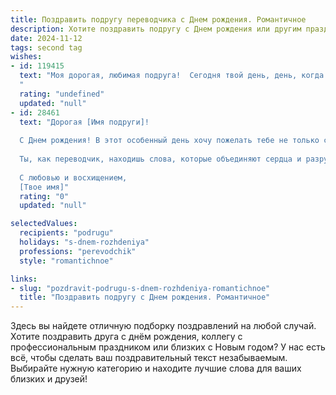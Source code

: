 ```yaml
---
title: Поздравить подругу переводчика c Днем рождения. Романтичное
description: Хотите поздравить подругу c Днем рождения или другим праздником? Наш ИИ создаст незабываемое поздравление, а вы обязательно выделитесь среди других.  
date: 2024-11-12
tags: second tag
wishes:
- id: 119415
  text: "Моя дорогая, любимая подруга!  Сегодня твой день, день, когда мир будто бы замирает, чтобы отдать тебе всю свою красоту и нежность.  Пусть твоя жизнь, подобно прекрасному, многогранному тексту, будет полна ярких красок, волнующих поворотов сюжета и счастливого, бесконечного продолжения.  Пусть каждый твой перевод  будет шедевром,  а каждое мгновение –  радостью и любовью. С днем рождения, моя прекрасная переводчица чувств и эмоций!
  "
  rating: "undefined"
  updated: "null"
- id: 28461
  text: "Дорогая [Имя подруги]!
  
  С Днем рождения! В этот особенный день хочу пожелать тебе не только счастья и здоровья, но и вдохновения, которое будет вести тебя по жизни, как мудрый путеводитель.
  
  Ты, как переводчик, находишь слова, которые объединяют сердца и разрушают языковые барьеры. Пусть твоя жизнь будет полна сладких моментов, как самые красивые стихи на всех языках мира. Желаю, чтобы каждый день дарил тебе новые эмоции и впечатления, словно живые картины, которые ты умеешь так прекрасно обрисовывать в своих рассказах.
  
  С любовью и восхищением,
  [Твое имя]"
  rating: "0"
  updated: "null"

selectedValues:
  recipients: "podrugu"
  holidays: "s-dnem-rozhdeniya"
  professions: "perevodchik"
  style: "romantichnoe"

links:
- slug: "pozdravit-podrugu-s-dnem-rozhdeniya-romantichnoe"
  title: "Поздравить подругу c Днем рождения. Романтичное"
---
```


Здесь вы найдете отличную подборку поздравлений на любой случай. 
Хотите поздравить друга с днём рождения, коллегу с профессиональным праздником или близких с Новым годом? У нас есть всё, чтобы сделать ваш поздравительный текст незабываемым. Выбирайте нужную категорию и находите лучшие слова для ваших близких и друзей!
